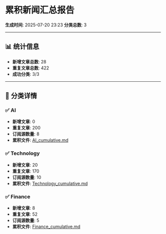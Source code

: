 # 累积新闻汇总报告

**生成时间**: 2025-07-20 23:23
**分类总数**: 3

---

## 📊 统计信息

- **新增文章总数**: 28
- **重复文章总数**: 422
- **成功分类**: 3/3

---

## 📂 分类详情

### ✅ AI
- **新增文章**: 0
- **重复文章**: 200
- **订阅源数量**: 8
- **累积文件**: [AI_cumulative.md](./AI_cumulative.md)

### ✅ Technology
- **新增文章**: 20
- **重复文章**: 170
- **订阅源数量**: 10
- **累积文件**: [Technology_cumulative.md](./Technology_cumulative.md)

### ✅ Finance
- **新增文章**: 8
- **重复文章**: 52
- **订阅源数量**: 5
- **累积文件**: [Finance_cumulative.md](./Finance_cumulative.md)
